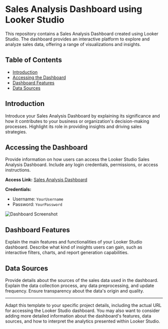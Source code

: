 # Sales Analysis Dashboard using Looker Studio

This repository contains a Sales Analysis Dashboard created using Looker Studio. The dashboard provides an interactive platform to explore and analyze sales data, offering a range of visualizations and insights.

## Table of Contents
- [Introduction](#introduction)
- [Accessing the Dashboard](#accessing-the-dashboard)
- [Dashboard Features](#dashboard-features)
- [Data Sources](#data-sources)

## Introduction

Introduce your Sales Analysis Dashboard by explaining its significance and how it contributes to your business or organization's decision-making processes. Highlight its role in providing insights and driving sales strategies.

## Accessing the Dashboard

Provide information on how users can access the Looker Studio Sales Analysis Dashboard. Include any login credentials, permissions, or access instructions.

**Access Link:** [Sales Analysis Dashboard]([https://lookerstudio.google.com/reporting/8b42f3cf-49fc-43fa-903c-c5e4964d16a7/page/KTvdD](https://lookerstudio.google.com/reporting/8b42f3cf-49fc-43fa-903c-c5e4964d16a7/page/KTvdD))

**Credentials:**
- Username: `YourUsername`
- Password: `YourPassword`

![Dashboard Screenshot](dashboard-screenshot.png)

## Dashboard Features

Explain the main features and functionalities of your Looker Studio dashboard. Describe what kind of insights users can gain, such as interactive filters, charts, and report generation capabilities.

## Data Sources

Provide details about the sources of the sales data used in the dashboard. Explain the data collection process, any data preprocessing, and update frequency. Ensure transparency about the data's origin and quality.

---

Adapt this template to your specific project details, including the actual URL for accessing the Looker Studio dashboard. You may also want to consider adding more detailed information about the dashboard's features, data sources, and how to interpret the analytics presented within Looker Studio.
